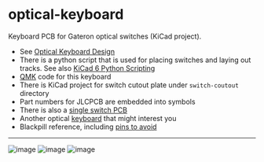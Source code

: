 # optical-keyboard

Keyboard PCB for Gateron optical switches (KiCad project).

- See [Optical Keyboard Design](https://girishji.github.io/jekyll/update/2022/08/17/optical-keyboard-design.html)
- There is a python script that is used for placing switches and laying out
  tracks. See also [KiCad 6 Python Scripting](https://girishji.github.io/)
- [QMK](https://github.com/girishji/qmk_firmware/tree/giri-optical-matrix/keyboards/opticalkb) code for this keyboard
- There is KiCad project for switch cutout plate under `switch-coutout` directory
- Part numbers for JLCPCB are embedded into symbols
- There is also a [single switch PCB](https://github.com/girishji/optical-amoeba)
- Another optical [keyboard](https://github.com/Dachtire/sok42) that might interest you
- Blackpill reference, including [pins to avoid](https://docs.qmk.fm/#/platformdev_blackpill_f411)

***


![image](https://i.imgur.com/hNEdrSI.jpg)
![image](https://i.imgur.com/ZMeAAxd.jpg)
![image](https://i.imgur.com/QnQpo4G.jpg)
